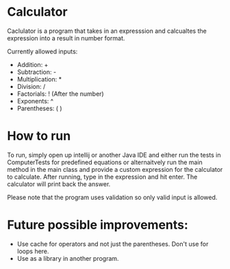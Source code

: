 # Calculator

Caclulator is a program that takes in an expresssion and calcualtes the expression into a result in number format.

Currently allowed inputs:
  - Addition: +
  - Subtraction: -
  - Multiplication: *
  - Division: /
  - Factorials: ! (After the number)
  - Exponents:  ^
  - Parentheses: ( )

# How to run

To run, simply open up intellij or another Java IDE and either run the tests in ComputerTests for predefined equations or alternaitvely run the main method in the main class and provide a custom expression for the calculator to calculate. After running, type in the expression and hit enter. The calculator will print back the answer.

Please note that the program uses validation so only valid input is allowed.

# Future possible improvements:
  - Use cache for operators and not just the parentheses. Don't use for loops here.
  - Use as a library in another program.
